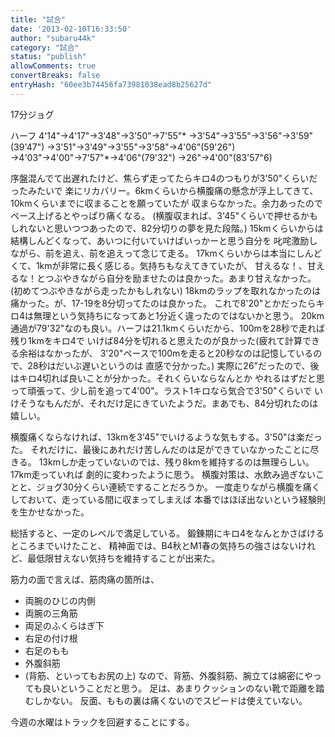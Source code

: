 ```yaml
---
title: "試合"
date: '2013-02-10T16:33:50'
author: "subaru44k"
category: "試合"
status: "publish"
allowComments: true
convertBreaks: false
entryHash: "60ee3b74456fa73981038ead8b25627d"
---
```

17分ジョグ

ハーフ
4'14"→4'17"→3'48"→3'50"→7'55"*
→3'54"→3'55"→3'56"→3'59"(39'47")
→3'51"→3'49"→3'55"→3'58"→4'06"(59'26")
→4'03"→4'00"→7'57"*→4'06"(79'32")
→26"→4'00"(83'57"6)

序盤混んでて出遅れたけど、焦らず走ってたらキロ4のつもりが3'50"くらいだったみたいで
楽にリカバリー。6kmくらいから横腹痛の懸念が浮上してきて、10kmくらいまでに収まることを願っていたが
収まらなかった。余力あったのでペース上げるとやっぱり痛くなる。
(横腹収まれば、3'45"くらいで押せるかもしれないと思いつつあったので、82分切りの夢を見た段階。)
15kmくらいからは結構しんどくなって、あいつに付いていけばいっかーと思う自分を
叱咤激励しながら、前を追え、前を追えって念じて走る。
17kmくらいからは本当にしんどくて、1kmが非常に長く感じる。気持ちもなえてきていたが、
甘えるな！、甘えるな！とつぶやきながら自分を励ませたのは良かった。あまり甘えなかった。
(初めてつぶやきながら走ったかもしれない)
18kmのラップを取れなかったのは痛かった。が、17-19を8分切ってたのは良かった。
これで8'20"とかだったらキロ4は無理という気持ちになってあと1分近く違ったのではないかと思う。
20km通過が79'32"なのも良い。ハーフは21.1kmくらいだから、100mを28秒で走れば残り1kmをキロ4で
いけば84分を切れると思えたのが良かった(疲れて計算できる余裕はなかったが、
3'20"ペースで100mを走ると20秒なのは記憶しているので、28秒はだいぶ遅いというのは
直感で分かった。)
実際に26"だったので、後はキロ4切れば良いことが分かった。それくらいならなんとか
やれるはずだと思って頑張って、少し前を追って4'00"。ラスト1キロなら気合で3'50"くらいで
いけそうなもんだが、それだけ足にきていたようだ。まあでも、84分切れたのは嬉しい。

横腹痛くならなければ、13kmを3'45"でいけるような気もする。3'50"は楽だった。
それだけに、最後にあれだけ苦しんだのは足ができていなかったことに尽きる。
13kmしか走っていないのでは、残り8kmを維持するのは無理らしい。17km走っていれば
劇的に変わったように思う。
横腹対策は、水飲み過ぎないことと、ジョグ30分くらい連続ですることだろうか。
一度走りながら横腹を痛くしておいて、走っている間に収まってしまえば
本番ではほぼ出ないという経験則を生かせなかった。

総括すると、一定のレベルで満足している。
鍛錬期にキロ4をなんとかさばけるところまでいけたこと、
精神面では、B4秋とM1春の気持ちの強さはないけれど、最低限甘えない気持ちを維持することが出来た。

筋力の面で言えば、筋肉痛の箇所は、
 - 両腕のひじの内側
 - 両腕の三角筋
 - 両足のふくらはぎ下
 - 右足の付け根
 - 右足のもも
 - 外腹斜筋
 - (背筋、といってもお尻の上)
なので、背筋、外腹斜筋、腕立ては綿密にやっても良いということだと思う。
足は、あまりクッションのない靴で距離を踏むしかない。
反面、ももの裏は痛くないのでスピードは使えていない。

今週の水曜はトラックを回避することにする。
